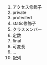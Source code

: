 1. アクセス修飾子  
2. private  
3. protected  
4. static修飾子  
5. クラスメンバー  
6. 定数  
7. final  
8. 可変長  
9. ...  
10. 配列  